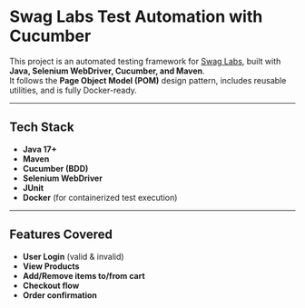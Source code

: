 # Swag Labs Test Automation with Cucumber

This project is an automated testing framework for [Swag Labs](https://www.saucedemo.com/), built with **Java, Selenium WebDriver, Cucumber, and Maven**.  
It follows the **Page Object Model (POM)** design pattern, includes reusable utilities, and is fully Docker-ready.

---
## Tech Stack

- **Java 17+**
- **Maven**
- **Cucumber (BDD)**
- **Selenium WebDriver**
- **JUnit**
- **Docker** (for containerized test execution)

---
## Features Covered

- **User Login** (valid & invalid)
- **View Products**
- **Add/Remove items to/from cart**
- **Checkout flow**
- **Order confirmation**

